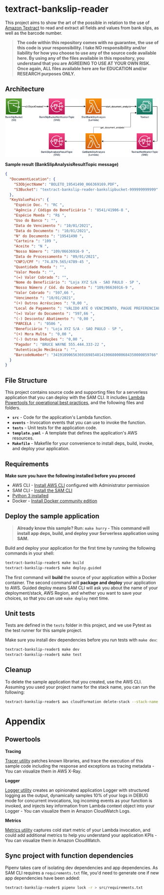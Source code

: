 # textract-bankslip-reader

This project aims to show the art of the possible in relation to the use of [Amazon Textract](https://aws.amazon.com/textract/) to read and extract all fields and values from bank slips, as well as the barcode number.

> **The code within this repository comes with no guarantee, the use of this code is your responsibility. I take NO responsibility and/or liability for how you choose to use any of the source code available here. By using any of the files available in this repository, you understand that you are AGREEING TO USE AT YOUR OWN RISK. Once again, ALL files available here are for EDUCATION and/or RESEARCH purposes ONLY.**

## Architecture

<p align="center">
  <img src="/doc/arch.png">
</p>

**Sample result (BankSlipAnalysisResultTopic message)**

```json
{
  "DocumentLocation": {
    "S3ObjectName": "BOLETO_19541490_066369169.PDF",
    "S3Bucket": "textract-bankslip-reader-bankslipbucket-999999999999"
  },
  "KeyValuePairs": {
    "Espécie Doc. ": "RC ",
    "Agência / Código do Beneficiário ": "8541/41906-8 ",
    "Espécie Moeda ": "R$ ",
    "Uso do Banco ": "",
    "Data de Vencimento ": "10/01/2021",
    "Data do Documento ": "10/01/2021",
    "N° do Documento ": "19541490 ",
    "Carteira ": "109 ",
    "Aceite ": "N ",
    "Nosso Número ": "109/06636916-9 ",
    "Data de Processamento ": "09/01/2021",
    "CNPJ/CPF ": "74.879.565/4789-45 ",
    "Quantidade Moeda ": "",
    "Valor Moeda ": "",
    "(=) Valor Cobrado ": "",
    "Nome do Beneficiário ": "Loja XYZ S/A - SAO PAULO - SP ",
    "Nosso Número / Cód. do Documento ": "109/06636916-9 ",
    "Valor Cobrado ": "597,66 ",
    "Vencimento ": "10/01/2021",
    "(+) Outros Acréscimos ": "0,00 ",
    "Local de Pagamento ": "VÁLIDO ATÉ O VENCIMENTO, PAGUE PREFERENCIALMENTE NO BANCO X",
    "(=) Valor do Documento ": "597,66 ",
    "(-) Desconto/ Abatimento ": "0,00 ",
    "PARCELA : ": "0506 ",
    "Beneficiário ": "Loja XYZ S/A - SAO PAULO - SP ",
    "(+) Mora Multa ": "0,00 ",
    "(-) Outras Deduções ": "0,00 ",
    "Pagador ": "BRUCE WAYNE 555.444.333-22 ",
    "Autenticação Mecânica ": "",
    "BarcodeNumber": "34191090656369169854014190680000684350000059766"
  }
}
```


## File Structure

This project contains source code and supporting files for a serverless application that you can deploy with the SAM CLI. It includes [Lambda Powertools for operational best practices](https://github.com/awslabs/aws-lambda-powertools-python), and the following files and folders.

- **`src`** - Code for the application's Lambda function.
- **`events`** - Invocation events that you can use to invoke the function.
- **`tests`** - Unit tests for the application code. 
- **`template.yaml`** - A template that defines the application's AWS resources.
- **`Makefile`** - Makefile for your convenience to install deps, build, invoke, and deploy your application.

## Requirements

**Make sure you have the following installed before you proceed**

* AWS CLI - [Install AWS CLI](https://docs.aws.amazon.com/cli/latest/userguide/cli-chap-install.html) configured with Administrator permission
* SAM CLI - [Install the SAM CLI](https://docs.aws.amazon.com/serverless-application-model/latest/developerguide/serverless-sam-cli-install.html)
* [Python 3 installed](https://www.python.org/downloads/)
* Docker - [Install Docker community edition](https://hub.docker.com/search/?type=edition&offering=community)

## Deploy the sample application

> **Already know this sample? Run: `make hurry` - This command will install app deps, build, and deploy your Serverless application using SAM.**

Build and deploy your application for the first time by running the following commands in your shell:

```bash
textract-bankslip-reader$ make build
textract-bankslip-reader$ make deploy.guided
```

The first command will **build** the source of your application within a Docker container. The second command will **package and deploy** your application to AWS. Guided deploy means SAM CLI will ask you about the name of your deployment/stack, AWS Region, and whether you want to save your choices, so that you can use `make deploy` next time.

## Unit tests

Tests are defined in the `tests` folder in this project, and we use Pytest as the test runner for this sample project.

Make sure you install dev dependencies before you run tests with `make dev`:

```bash
textract-bankslip-reader$ make dev
textract-bankslip-reader$ make test
```

## Cleanup

To delete the sample application that you created, use the AWS CLI. Assuming you used your project name for the stack name, you can run the following:

```bash
textract-bankslip-reader$ aws cloudformation delete-stack --stack-name textract-bankslip-reader
```

# Appendix

## Powertools

**Tracing**

[Tracer utility](https://awslabs.github.io/aws-lambda-powertools-python/core/tracer/) patches known libraries, and trace the execution of this sample code including the response and exceptions as tracing metadata - You can visualize them in AWS X-Ray.

**Logger**

[Logger utility](https://awslabs.github.io/aws-lambda-powertools-python/core/logger/) creates an opinionated application Logger with structured logging as the output, dynamically samples 10% of your logs in DEBUG mode for concurrent invocations, log incoming events as your function is invoked, and injects key information from Lambda context object into your Logger - You can visualize them in Amazon CloudWatch Logs.

**Metrics**

[Metrics utility](https://awslabs.github.io/aws-lambda-powertools-python/core/metrics/) captures cold start metric of your Lambda invocation, and could add additional metrics to help you understand your application KPIs - You can visualize them in Amazon CloudWatch.

## Sync project with function dependencies

Pipenv takes care of isolating dev dependencies and app dependencies. As SAM CLI requires a `requirements.txt` file, you'd need to generate one if new app dependencies have been added:

```bash
textract-bankslip-reader$ pipenv lock -r > src/requirements.txt
```
